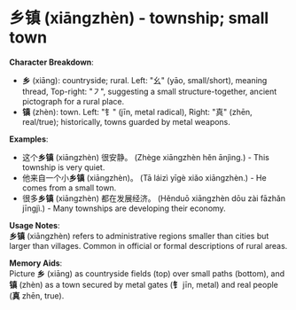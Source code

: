 # **乡镇 (xiāngzhèn) - township; small town**

**Character Breakdown**:  
- **乡** (xiāng): countryside; rural. Left: "幺" (yāo, small/short), meaning thread, Top-right: "㇇", suggesting a small structure-together, ancient pictograph for a rural place.  
- **镇** (zhèn): town. Left: "钅" (jīn, metal radical), Right: "真" (zhēn, real/true); historically, towns guarded by metal weapons.

**Examples**:  
- 这个**乡镇** (xiāngzhèn) 很安静。 (Zhège xiāngzhèn hěn ānjìng.) - This township is very quiet.  
- 他来自一个小**乡镇** (xiāngzhèn)。 (Tā láizì yīgè xiǎo xiāngzhèn.) - He comes from a small town.  
- 很多**乡镇** (xiāngzhèn) 都在发展经济。 (Hěnduō xiāngzhèn dōu zài fāzhǎn jīngjì.) - Many townships are developing their economy.

**Usage Notes**:  
**乡镇** (xiāngzhèn) refers to administrative regions smaller than cities but larger than villages. Common in official or formal descriptions of rural areas.

**Memory Aids**:  
Picture **乡** (xiāng) as countryside fields (top) over small paths (bottom), and **镇** (zhèn) as a town secured by metal gates (**钅** jīn, metal) and real people (**真** zhēn, true).
